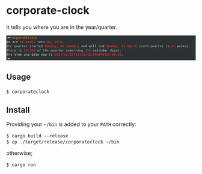 # corporate-clock

It tells you where you are in the year/quarter.

![corporateclock command line image](.img/corporateclock.png)

## Usage

```{bash}
$ corporateclock
```

## Install

Providing your `~/bin` is added to your `PATH` correctly:

```{bash}
$ cargo build --release
$ cp ./target/release/corporateclock ~/bin
```

otherwise;

```{bash}
$ cargo run
```

